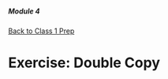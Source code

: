 ##### Module 4

[Back to Class 1 Prep](https://github.com/Launch-Code/cs50x-live-2016/blob/feature/module4/calendar/cs50/unit2-advanced-c/module4/materials/class1-prep/README.md#malloc)

# Exercise: Double Copy

